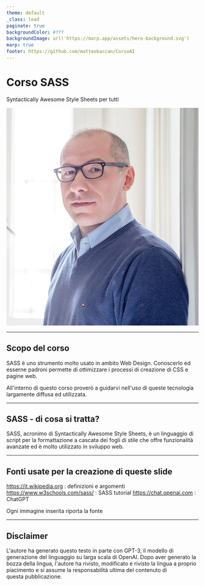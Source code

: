 ```yaml
---
theme: default
_class: lead
paginate: true
backgroundColor: #fff
backgroundImage: url('https://marp.app/assets/hero-background.svg')
marp: true
footer: https://github.com/matteobaccan/CorsoAI
---
```


# Corso SASS

Syntactically Awesome Style Sheets per tutti

![bg right](img/matteo-baccan.jpg)

<!-- _paginate: false -->
<!-- _footer: "" -->
<!-- style: "
img[alt~='center'] {
  display: block;
  margin: 0 auto;
}
" -->

---

## Scopo del corso

SASS è uno strumento molto usato in ambito Web Design. Conoscerlo ed esserne padroni permette di ottimizzare i processi di creazione di CSS e pagine web.

All'interno di questo corso proverò a guidarvi nell'uso di queste tecnologia largamente diffusa ed utilizzata.

---

## SASS - di cosa si tratta?

SASS, acronimo di Syntactically Awesome Style Sheets, è un linguaggio di script per la formattazione a cascata dei fogli di stile che offre funzionalità avanzate ed è molto utilizzato in sviluppo web.

---

## Fonti usate per la creazione di queste slide

<https://it.wikipedia.org> : definizioni e argomenti
<https://www.w3schools.com/sass/> : SASS tutorial
<https://chat.openai.com> : ChatGPT

Ogni immagine inserita riporta la fonte

---

## Disclaimer

L'autore ha generato questo testo in parte con GPT-3, il modello di generazione del linguaggio su larga scala di OpenAI. Dopo aver generato la bozza della lingua, l'autore ha rivisto, modificato e rivisto la lingua a proprio piacimento e si assume la responsabilità ultima del contenuto di questa pubblicazione.
